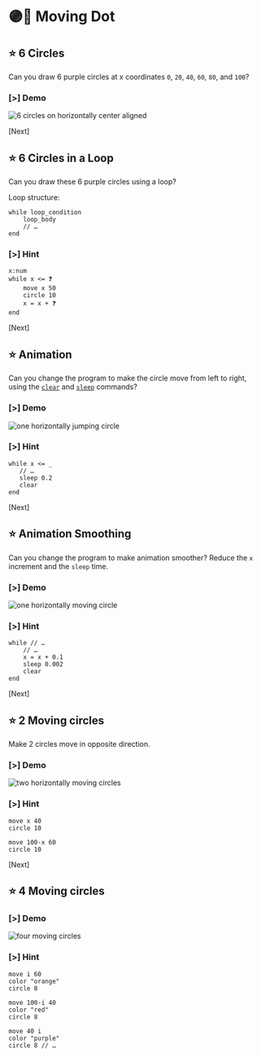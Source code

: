 <h1>🟣🚚 Moving Dot</h1>

## ⭐ 6 Circles

Can you draw 6 purple circles at x coordinates `0`, `20`, `40`, `60`, `80`, and
`100`?

### [>] Demo

![6 circles on horizontally center aligned](img/move-6circles.svg)

[Next]

## ⭐ 6 Circles in a Loop

Can you draw these 6 purple circles using a loop?

Loop structure:

```evy
while loop_condition
    loop_body
    // …
end
```

### [>] Hint

```evy
x:num
while x <= ❓
    move x 50
    circle 10
    x = x + ❓
end
```

[Next]

## ⭐ Animation

Can you change the program to make the circle move from left to right, using the
[`clear`] and [`sleep`] commands?

[`clear`]: /docs/builtins.html#clear
[`sleep`]: /docs/builtins.html#sleep

### [>] Demo

![one horizontally jumping circle](img/1-jumpy-circle.gif)

### [>] Hint

```evy
while x <= _
   // …
   sleep 0.2
   clear
end
```

[Next]

## ⭐ Animation Smoothing

Can you change the program to make animation smoother?
Reduce the `x` increment and the `sleep` time.

[`clear`]: /docs/builtins.html#clear
[`sleep`]: /docs/builtins.html#sleep

### [>] Demo

![one horizontally moving circle](img/1-circle.gif)

### [>] Hint

```evy
while // …
    // …
    x = x + 0.1
    sleep 0.002
    clear
end
```

[Next]

## ⭐ 2 Moving circles

Make 2 circles move in opposite direction.

### [>] Demo

![two horizontally moving circles](img/2-circles.gif)

### [>] Hint

```evy
move x 40
circle 10

move 100-x 60
circle 10
```

[Next]

## ⭐ 4 Moving circles

### [>] Demo

![four moving circles](img/4-circles.gif)

### [>] Hint

```evy
move i 60
color "orange"
circle 8

move 100-i 40
color "red"
circle 8

move 40 i
color "purple"
circle 8 // …
```
